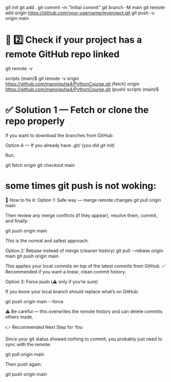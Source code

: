 git init
git add .
git commit -m "Initial commit"
git branch -M main
git remote add origin https://github.com/your-username/myproject.git
git push -u origin main


# 🧩 2️⃣ Check if your project has a remote GitHub repo linked


git remote -v



scripts (main)$ git remote -v
origin  https://github.com/manojguha4/PythonCourse.git (fetch)
origin  https://github.com/manojguha4/PythonCourse.git (push)
scripts (main)$ 



# ✅ Solution 1 — Fetch or clone the repo properly

If you want to download the branches from GitHub:

Option A — If you already have .git/ (you did git init)

Run:

git fetch origin
git checkout main


# some times git push is not woking:


🧩 How to fix it:
Option 1: Safe way — merge remote changes
git pull origin main


Then review any merge conflicts (if they appear), resolve them, commit, and finally:

git push origin main


This is the normal and safest approach.

Option 2: Rebase instead of merge (cleaner history)
git pull --rebase origin main
git push origin main


This applies your local commits on top of the latest commits from GitHub.
✅ Recommended if you want a linear, clean commit history.

Option 3: Force push (⚠️ only if you’re sure)

If you know your local branch should replace what’s on GitHub:

git push origin main --force


⚠️ Be careful — this overwrites the remote history and can delete commits others made.

👉 Recommended Next Step for You

Since your git status showed nothing to commit, you probably just need to sync with the remote:

git pull origin main


Then push again:

git push origin main